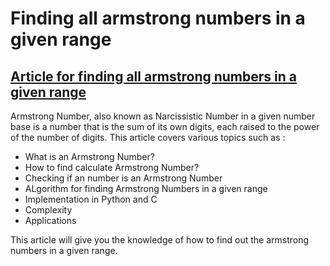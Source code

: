 # Finding all armstrong numbers in a given range

## [Article for finding all armstrong numbers in a given range](https://iq.opengenus.org/find-all-armstrong-numbers-in-a-range/)

Armstrong Number, also known as Narcissistic Number in a given number base is a number that is the sum of its own digits, each raised to the power of the number of digits.
This article covers various topics such as :
* What is an Armstrong Number?
* How to find calculate Armstrong Number?
* Checking if an number is an Armstrong Number
* ALgorithm for finding Armstrong Numbers in a given range
* Implementation in Python and C
* Complexity
* Applications

This article will give you the knowledge of how to find out the armstrong numbers in a given range.
